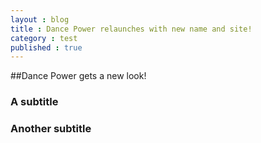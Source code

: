 ```yaml
---
layout : blog
title : Dance Power relaunches with new name and site!
category : test
published : true
---
```



##Dance Power gets a new look!

### A subtitle

### Another subtitle